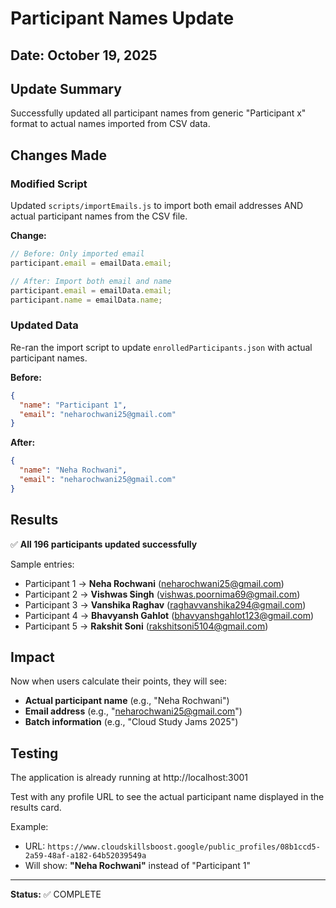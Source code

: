 # Participant Names Update

## Date: October 19, 2025

## Update Summary
Successfully updated all participant names from generic "Participant x" format to actual names imported from CSV data.

## Changes Made

### Modified Script
Updated `scripts/importEmails.js` to import both email addresses AND actual participant names from the CSV file.

**Change:**
```javascript
// Before: Only imported email
participant.email = emailData.email;

// After: Import both email and name
participant.email = emailData.email;
participant.name = emailData.name;
```

### Updated Data
Re-ran the import script to update `enrolledParticipants.json` with actual participant names.

**Before:**
```json
{
  "name": "Participant 1",
  "email": "neharochwani25@gmail.com"
}
```

**After:**
```json
{
  "name": "Neha Rochwani",
  "email": "neharochwani25@gmail.com"
}
```

## Results

✅ **All 196 participants updated successfully**

Sample entries:
- Participant 1 → **Neha Rochwani** (neharochwani25@gmail.com)
- Participant 2 → **Vishwas Singh** (vishwas.poornima69@gmail.com)
- Participant 3 → **Vanshika Raghav** (raghavvanshika294@gmail.com)
- Participant 4 → **Bhavyansh Gahlot** (bhavyanshgahlot123@gmail.com)
- Participant 5 → **Rakshit Soni** (rakshitsoni5104@gmail.com)

## Impact

Now when users calculate their points, they will see:
- **Actual participant name** (e.g., "Neha Rochwani")
- **Email address** (e.g., "neharochwani25@gmail.com")
- **Batch information** (e.g., "Cloud Study Jams 2025")

## Testing

The application is already running at http://localhost:3001

Test with any profile URL to see the actual participant name displayed in the results card.

Example:
- URL: `https://www.cloudskillsboost.google/public_profiles/08b1ccd5-2a59-48af-a182-64b52039549a`
- Will show: **"Neha Rochwani"** instead of "Participant 1"

---

**Status:** ✅ COMPLETE
